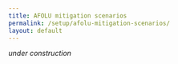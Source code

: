 ```yaml
---
title: AFOLU mitigation scenarios
permalink: /setup/afolu-mitigation-scenarios/
layout: default
---
```


*under construction*
